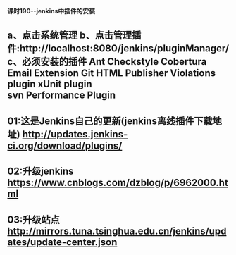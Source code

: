 **课时190--jenkins中插件的安装**

  a、点击系统管理
  b、点击管理插件:http://localhost:8080/jenkins/pluginManager/
  c、必须安装的插件
           Ant
		   Checkstyle
		   Cobertura
		   Email Extension
		   Git
		   HTML Publisher
		   Violations plugin
		   xUnit plugin	 
           svn
           Performance Plugin
-------------------------------------------------------------------------
01:这是Jenkins自己的更新(jenkins离线插件下载地址)
http://updates.jenkins-ci.org/download/plugins/
----------------------------------------------------------------------
02:升级jenkins
https://www.cnblogs.com/dzblog/p/6962000.html
--------------------------------------------------------------------------------
03:升级站点
http://mirrors.tuna.tsinghua.edu.cn/jenkins/updates/update-center.json
------------------------------------------------------------------------------